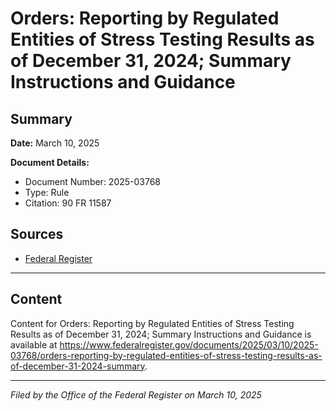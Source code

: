 # Orders: Reporting by Regulated Entities of Stress Testing Results as of December 31, 2024; Summary Instructions and Guidance

## Summary

**Date:** March 10, 2025

**Document Details:**
- Document Number: 2025-03768
- Type: Rule
- Citation: 90 FR 11587

## Sources
- [Federal Register](https://www.federalregister.gov/documents/2025/03/10/2025-03768/orders-reporting-by-regulated-entities-of-stress-testing-results-as-of-december-31-2024-summary)

---

## Content

Content for Orders: Reporting by Regulated Entities of Stress Testing Results as of December 31, 2024; Summary Instructions and Guidance is available at https://www.federalregister.gov/documents/2025/03/10/2025-03768/orders-reporting-by-regulated-entities-of-stress-testing-results-as-of-december-31-2024-summary.

---

*Filed by the Office of the Federal Register on March 10, 2025*
